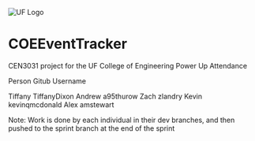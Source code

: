
![UF Logo](http://upload.wikimedia.org/wikipedia/en/thumb/1/12/Florida_Gators_logo.svg/1280px-Florida_Gators_logo.svg.png)

# COEEventTracker
CEN3031 project for the UF College of Engineering Power Up Attendance

Person      Gitub Username

Tiffany     TiffanyDixon
Andrew      a95thurow
Zach        zlandry
Kevin       kevinqmcdonald
Alex        amstewart


Note: Work is done by each individual in their dev branches, and then pushed to the sprint branch at the end of the sprint
